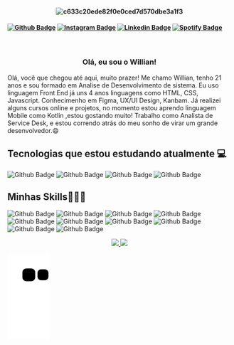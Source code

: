 <h4 align="center">
 
  ![c633c20ede82f0e0ced7d570dbe3a1f3](https://user-images.githubusercontent.com/70382532/138322189-2db8df52-9dcb-40a0-88a8-c365466bd33d.gif)


 
<h4>

[![Github Badge](https://img.shields.io/badge/-Behance-blue?style=for-the-badge&logo=behance&logoColor=white)](https://www.behance.net/Willian_meireles)
[![Instagram Badge](https://img.shields.io/badge/-instagram-red?style=for-the-badge&logo=instagram&logoColor=white&link=https://github.com/arthurspk)](https://www.instagram.com/willian_meireles/)
[![Linkedin Badge](https://img.shields.io/badge/-Linkedin-blue?style=for-the-badge&logo=Linkedin&logoColor=white&link=https://github.com/arthurspk)](https://www.linkedin.com/in/willian-meireles-01b607194)
[![Spotify Badge](https://img.shields.io/badge/-Spotify-3bb34b?style=for-the-badge&logo=Spotify&logoColor=161f16&link=https://github.com/arthurspk)](https://www.spotify.com/br/account/overview/?utm_source=spotify&utm_medium=menu&utm_campaign=your_account)
</h4>

<h3 align="center">  <br>

Olá, eu sou o Willian!
<br>

</h3>


 Olá, você que chegou até aqui, muito prazer! 
Me chamo Willian, tenho 21 anos e sou formado em Analise de Desenvolvimento de sistema. Eu uso linguagem Front End já uns 4 anos linguagens como HTML, CSS, Javascript. Conhecimenho em Figma, UX/UI Design, Kanbam. Já realizei alguns cursos online e projetos, no momento estou aprendo linguagem Mobile como Kotlin ,estou gostando muito! Trabalho como Analista de Service Desk, e estou correndo atrás do meu sonho de virar um grande desenvolvedor.😄

## Tecnologias que estou estudando atualmente 💻

 
  ![Github Badge](https://img.shields.io/badge/Kotlin-0095D5?&style=for-the-badge&logo=kotlin&logoColor=white)
  ![Github Badge](https://img.shields.io/badge/JavaScript-F7DF1E?style=for-the-badge&logo=JavaScript&logoColor=white)
  ![Github Badge](https://img.shields.io/badge/Node.js-43853D?style=for-the-badge&logo=node.js&logoColor=white)
  ![Github Badge](https://img.shields.io/badge/Firebase-039BE5?style=for-the-badge&logo=Firebase&logoColor=white)
      
 


## Minhas Skills👨🏻‍💻

 ![Github Badge](https://img.shields.io/badge/HTML5-E34F26?style=for-the-badge&logo=html5&logoColor=white)
 ![Github Badge](https://img.shields.io/badge/CSS3-1572B6?style=for-the-badge&logo=css3&logoColor=white)
 ![Github Badge](https://img.shields.io/badge/JavaScript-323330?style=for-the-badge&logo=javascript&logoColor=F7DF1E)
 ![Github Badge](https://img.shields.io/badge/npm-CB3837?style=for-the-badge&logo=npm&logoColor=white)
 ![Github Badge](https://img.shields.io/badge/Bootstrap-563D7C?style=for-the-badge&logo=bootstrap&logoColor=white)
 ![Github Badge](https://img.shields.io/badge/Kotlin-0095D5?&style=for-the-badge&logo=kotlin&logoColor=white)
 ![Github Badge](https://img.shields.io/badge/Figma-F24E1E?style=for-the-badge&logo=figma&logoColor=white)
 ![Github Badge](https://img.shields.io/badge/Adobe%20XD-470137?style=for-the-badge&logo=Adobe%20XD&logoColor=#FF61F6)
 ![Github Badge](https://img.shields.io/badge/windows%20terminal-4D4D4D?style=for-the-badge&logo=windows%20terminal&logoColor=white)
 ![Github Badge](https://img.shields.io/badge/SAP-0FAAFF?style=for-the-badge&logo=sap&logoColor=white)

 
 

<div align="center">
  <a href="https://github.com/wmeireles">
  <img height="180em" src="https://github-readme-stats.vercel.app/api?username=wmeireles&show_icons=true&theme=dark&include_all_commits=true&count_private=true"/>
  <img height="180em" src="https://github-readme-stats.vercel.app/api/top-langs/?username=wmeireles&layout=compact&langs_count=7&theme=dark"/>
</div>
 



![Snake animation](https://github.com/rafaballerini/rafaballerini/blob/output/github-contribution-grid-snake.svg)

